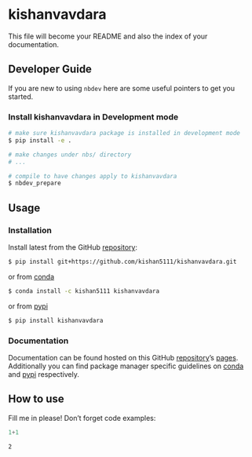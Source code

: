 # kishanvavdara


<!-- WARNING: THIS FILE WAS AUTOGENERATED! DO NOT EDIT! -->

This file will become your README and also the index of your
documentation.

## Developer Guide

If you are new to using `nbdev` here are some useful pointers to get you
started.

### Install kishanvavdara in Development mode

``` sh
# make sure kishanvavdara package is installed in development mode
$ pip install -e .

# make changes under nbs/ directory
# ...

# compile to have changes apply to kishanvavdara
$ nbdev_prepare
```

## Usage

### Installation

Install latest from the GitHub
[repository](https://github.com/kishan5111/kishanvavdara):

``` sh
$ pip install git+https://github.com/kishan5111/kishanvavdara.git
```

or from [conda](https://anaconda.org/kishan5111/kishanvavdara)

``` sh
$ conda install -c kishan5111 kishanvavdara
```

or from [pypi](https://pypi.org/project/kishanvavdara/)

``` sh
$ pip install kishanvavdara
```

### Documentation

Documentation can be found hosted on this GitHub
[repository](https://github.com/kishan5111/kishanvavdara)’s
[pages](https://kishan5111.github.io/kishanvavdara/). Additionally you
can find package manager specific guidelines on
[conda](https://anaconda.org/kishan5111/kishanvavdara) and
[pypi](https://pypi.org/project/kishanvavdara/) respectively.

## How to use

Fill me in please! Don’t forget code examples:

``` python
1+1
```

    2
